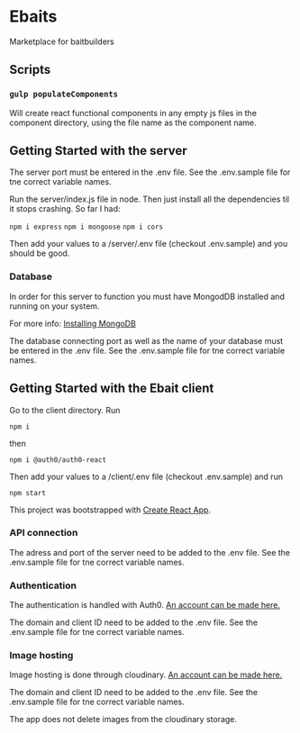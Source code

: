 # Ebaits
Marketplace for baitbuilders

## Scripts

### `gulp populateComponents`

Will create react functional components in any empty js files in the component directory, using the file name as the component name.

## Getting Started with the server

The server port must be entered in the .env file. See the .env.sample file for tne correct variable names.

Run the server/index.js file in node. Then just install all the dependencies til it stops crashing. So far I had:

`npm i express`
`npm i mongoose`
`npm i cors `

Then add your values to a /server/.env file (checkout .env.sample) and you should be good.

### Database

In order for this server to function you must have MongodDB installed and running on your system.

For more info: [Installing MongoDB](https://www.mongodb.com/docs/manual/installation/)

The database connecting port as well as the name of your database must be entered in the .env file. See the .env.sample file for tne correct variable names.

## Getting Started with the Ebait client

Go to the client directory. Run

`npm i`

 then 
 
 `npm i @auth0/auth0-react`

Then add your values to a /client/.env file (checkout .env.sample) and run

`npm start`

This project was bootstrapped with [Create React App](https://github.com/facebook/create-react-app).

### API connection

The adress and port of the server need to be added to the .env file. See the .env.sample file for tne correct variable names.

### Authentication

The authentication is handled with Auth0. [An account can be made here.](https://auth0.com/)

The domain and client ID need to be added to the .env file. See the .env.sample file for tne correct variable names.

### Image hosting

Image hosting is done through cloudinary. [An account can be made here.](https://cloudinary.com/)

The domain and client ID need to be added to the .env file. See the .env.sample file for tne correct variable names.

The app does not delete images from the cloudinary storage.


